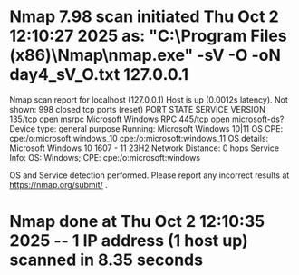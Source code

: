# Nmap 7.98 scan initiated Thu Oct  2 12:10:27 2025 as: "C:\\Program Files (x86)\\Nmap\\nmap.exe" -sV -O -oN day4_sV_O.txt 127.0.0.1
Nmap scan report for localhost (127.0.0.1)
Host is up (0.0012s latency).
Not shown: 998 closed tcp ports (reset)
PORT    STATE SERVICE       VERSION
135/tcp open  msrpc         Microsoft Windows RPC
445/tcp open  microsoft-ds?
Device type: general purpose
Running: Microsoft Windows 10|11
OS CPE: cpe:/o:microsoft:windows_10 cpe:/o:microsoft:windows_11
OS details: Microsoft Windows 10 1607 - 11 23H2
Network Distance: 0 hops
Service Info: OS: Windows; CPE: cpe:/o:microsoft:windows

OS and Service detection performed. Please report any incorrect results at https://nmap.org/submit/ .
# Nmap done at Thu Oct  2 12:10:35 2025 -- 1 IP address (1 host up) scanned in 8.35 seconds
